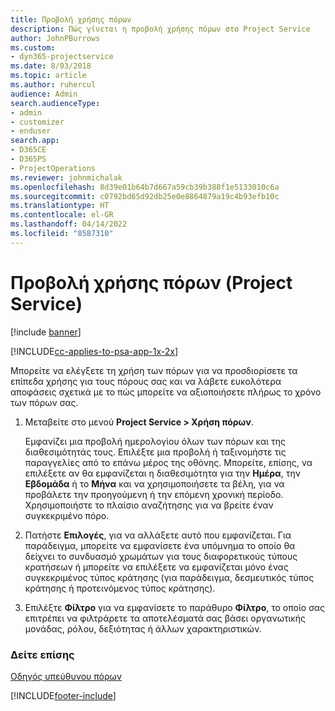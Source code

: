 ```yaml
---
title: Προβολή χρήσης πόρων
description: Πώς γίνεται η προβολή χρήσης πόρων στο Project Service
author: JohnPBurrows
ms.custom:
- dyn365-projectservice
ms.date: 8/03/2018
ms.topic: article
ms.author: ruhercul
audience: Admin
search.audienceType:
- admin
- customizer
- enduser
search.app:
- D365CE
- D365PS
- ProjectOperations
ms.reviewer: johnmichalak
ms.openlocfilehash: 8d39e01b64b7d667a59cb39b388f1e5133010c6a
ms.sourcegitcommit: c0792bd65d92db25e0e8864879a19c4b93efb10c
ms.translationtype: HT
ms.contentlocale: el-GR
ms.lasthandoff: 04/14/2022
ms.locfileid: "8587310"
---
```

# <a name="view-resource-utilization-project-service"></a>Προβολή χρήσης πόρων (Project Service)

[!include [banner](../includes/psa-now-project-operations.md)]

[!INCLUDE[cc-applies-to-psa-app-1x-2x](../includes/cc-applies-to-psa-app-1x-2x.md)]

Μπορείτε να ελέγξετε τη χρήση των πόρων για να προσδιορίσετε τα επίπεδα χρήσης για τους πόρους σας και να λάβετε ευκολότερα αποφάσεις σχετικά με το πώς μπορείτε να αξιοποιήσετε πλήρως το χρόνο των πόρων σας.  
  
1. Μεταβείτε στο μενού **Project Service > Χρήση πόρων**. 

     Εμφανίζει μια προβολή ημερολογίου όλων των πόρων και της διαθεσιμότητάς τους. Επιλέξτε μια προβολή ή ταξινομήστε τις παραγγελίες από το επάνω μέρος της οθόνης. Μπορείτε, επίσης, να επιλέξετε αν θα εμφανίζεται η διαθεσιμότητα για την **Ημέρα**, την **Εβδομάδα** ή το **Μήνα** και να χρησιμοποιήσετε τα βέλη, για να προβάλετε την προηγούμενη ή την επόμενη χρονική περίοδο. Χρησιμοποιήστε το πλαίσιο αναζήτησης για να βρείτε έναν συγκεκριμένο πόρο.      
  
2. Πατήστε **Επιλογές**, για να αλλάξετε αυτό που εμφανίζεται. Για παράδειγμα, μπορείτε να εμφανίσετε ένα υπόμνημα το οποίο θα δείχνει το συνδυασμό χρωμάτων για τους διαφορετικούς τύπους κρατήσεων ή μπορείτε να επιλέξετε να εμφανίζεται μόνο ένας συγκεκριμένος τύπος κράτησης (για παράδειγμα, δεσμευτικός τύπος κράτησης ή προτεινόμενος τύπος κράτησης).  

3. Επιλέξτε **Φίλτρο** για να εμφανίσετε το παράθυρο **Φίλτρο**, το οποίο σας επιτρέπει να φιλτράρετε τα αποτελέσματά σας βάσει οργανωτικής μονάδας, ρόλου, δεξιότητας ή άλλων χαρακτηριστικών.  
  
### <a name="see-also"></a>Δείτε επίσης  
 [Οδηγός υπεύθυνου πόρων](../psa/resource-manager-guide.md)


[!INCLUDE[footer-include](../includes/footer-banner.md)]
